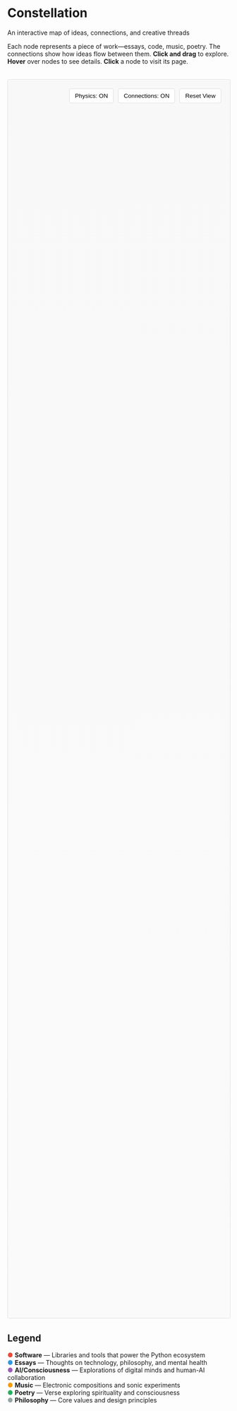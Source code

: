 # Constellation

An interactive map of ideas, connections, and creative threads

Each node represents a piece of work—essays, code, music, poetry. The connections show how ideas flow between them. **Click and drag** to explore. **Hover** over nodes to see details. **Click** a node to visit its page.

<style>
    #constellation-container {
        position: relative;
        width: 100%;
        height: 70vh;
        min-height: 500px;
        background: linear-gradient(to bottom, #f8f8f8 0%, #fafafa 100%);
        border: 1px solid #e0e0e0;
        border-radius: 4px;
        overflow: hidden;
        margin: 2rem 0;
    }
    
    #constellation-canvas {
        width: 100%;
        height: 100%;
        cursor: grab;
    }
    
    #constellation-canvas:active {
        cursor: grabbing;
    }
    
    .constellation-info {
        position: absolute;
        bottom: 20px;
        left: 20px;
        background: rgba(255, 255, 255, 0.95);
        padding: 1rem;
        border-radius: 4px;
        max-width: 300px;
        opacity: 0;
        transition: opacity 0.3s ease;
        pointer-events: none;
        font-size: 0.9rem;
        box-shadow: 0 2px 8px rgba(0,0,0,0.1);
    }
    
    .constellation-info.visible {
        opacity: 1;
    }
    
    .constellation-info h3 {
        margin: 0 0 0.5rem 0;
        font-size: 1.1rem;
    }
    
    .constellation-controls {
        position: absolute;
        top: 20px;
        right: 20px;
        display: flex;
        gap: 10px;
    }
    
    .control-btn {
        background: rgba(255, 255, 255, 0.95);
        border: 1px solid #ddd;
        padding: 8px 12px;
        border-radius: 4px;
        cursor: pointer;
        font-size: 0.85rem;
        transition: all 0.2s ease;
    }
    
    .control-btn:hover {
        background: white;
        transform: translateY(-1px);
        box-shadow: 0 2px 4px rgba(0,0,0,0.1);
    }
    
    .control-btn.active {
        background: #333;
        color: white;
        border-color: #333;
    }
    
    @media (max-width: 768px) {
        #constellation-container {
            height: 50vh;
            min-height: 400px;
        }
        
        .constellation-info {
            max-width: 200px;
            font-size: 0.8rem;
        }
        
        .constellation-controls {
            flex-direction: column;
            gap: 5px;
        }
        
        .control-btn {
            font-size: 0.75rem;
            padding: 6px 10px;
        }
    }
</style>

<div id="constellation-container">
    <canvas id="constellation-canvas"></canvas>
    <div class="constellation-controls">
        <button class="control-btn" id="toggle-physics">Physics: ON</button>
        <button class="control-btn" id="toggle-connections">Connections: ON</button>
        <button class="control-btn" id="reset-view">Reset View</button>
    </div>
    <div class="constellation-info" id="node-info">
        <h3 id="node-title"></h3>
        <p id="node-description"></p>
        <small id="node-type"></small>
    </div>
</div>

## Legend

<span style="color: #e74c3c;">●</span> **Software** — Libraries and tools that power the Python ecosystem  
<span style="color: #3498db;">●</span> **Essays** — Thoughts on technology, philosophy, and mental health  
<span style="color: #9b59b6;">●</span> **AI/Consciousness** — Explorations of digital minds and human-AI collaboration  
<span style="color: #f39c12;">●</span> **Music** — Electronic compositions and sonic experiments  
<span style="color: #27ae60;">●</span> **Poetry** — Verse exploring spirituality and consciousness  
<span style="color: #95a5a6;">●</span> **Philosophy** — Core values and design principles  

<script>
// Constellation Interactive Visualization
(function() {
    const canvas = document.getElementById('constellation-canvas');
    const ctx = canvas.getContext('2d');
    const infoBox = document.getElementById('node-info');
    const nodeTitle = document.getElementById('node-title');
    const nodeDescription = document.getElementById('node-description');
    const nodeType = document.getElementById('node-type');
    
    // Controls
    const physicsBtn = document.getElementById('toggle-physics');
    const connectionsBtn = document.getElementById('toggle-connections');
    const resetBtn = document.getElementById('reset-view');
    
    let width, height;
    let mouseX = 0, mouseY = 0;
    let isDragging = false;
    let dragStartX = 0, dragStartY = 0;
    let offsetX = 0, offsetY = 0;
    let hoveredNode = null;
    let physicsEnabled = true;
    let showConnections = true;
    let animationFrame;
    
    // Node data - representing Kenneth's work
    const nodes = [
        // Software
        {id: 'requests', label: 'Requests', type: 'software', x: 0, y: 0, vx: 0, vy: 0, 
         description: 'HTTP for Humans™ - The library that redefined Python HTTP', 
         url: '/software/requests', size: 35},
        {id: 'pipenv', label: 'Pipenv', type: 'software', x: 0, y: 0, vx: 0, vy: 0,
         description: 'Python packaging for Humans™', 
         url: '/software/pipenv', size: 25},
        {id: 'certifi', label: 'Certifi', type: 'software', x: 0, y: 0, vx: 0, vy: 0,
         description: 'Trust database for Humans™', 
         url: 'https://github.com/certifi/python-certifi', size: 25},
        {id: 'maya', label: 'Maya', type: 'software', x: 0, y: 0, vx: 0, vy: 0,
         description: 'Datetimes for Humans™', 
         url: '/software/maya', size: 20},
        {id: 'records', label: 'Records', type: 'software', x: 0, y: 0, vx: 0, vy: 0,
         description: 'SQL for Humans™', 
         url: '/software/records', size: 20},
         
        // Philosophy
        {id: 'for-humans', label: 'For Humans™', type: 'philosophy', x: 0, y: 0, vx: 0, vy: 0,
         description: 'The design philosophy that changed Python', 
         url: '/values', size: 30},
        {id: 'simplicity', label: 'Simplicity', type: 'philosophy', x: 0, y: 0, vx: 0, vy: 0,
         description: 'The ultimate sophistication', 
         url: '/values', size: 25},
         
        // Essays
        {id: 'mental-health', label: 'MentalHealthError', type: 'essay', x: 0, y: 0, vx: 0, vy: 0,
         description: 'Breaking the stigma in tech', 
         url: '/essays/2016-01-mentalhealtherror_an_exception_occurred', size: 25},
        {id: 'burnout', label: 'Developer Burnout', type: 'essay', x: 0, y: 0, vx: 0, vy: 0,
         description: 'The reality of maintaining open source', 
         url: '/essays/2017-01-the_reality_of_developer_burnout', size: 20},
        {id: 'collaborative-mind', label: 'Collaborative Mind', type: 'essay', x: 0, y: 0, vx: 0, vy: 0,
         description: 'Human-AI partnership philosophy', 
         url: '/essays/2025-01-the-collaborative-mind', size: 22},
        {id: 'mental-health-advocacy', label: 'MH Advocacy', type: 'essay', x: 0, y: 0, vx: 0, vy: 0,
         description: 'Navigating mental health care', 
         url: '/essays/2025-08-25-advocating-for-your-mental-health-care', size: 20},
        {id: 'values-shadow', label: 'Values Shadow', type: 'essay', x: 0, y: 0, vx: 0, vy: 0,
         description: 'When values eat their young', 
         url: '/essays/2025-08-25-when-values-eat-their-young', size: 20},
         
        // AI/Consciousness
        {id: 'ghost-machine', label: 'Ghost in Machine', type: 'ai', x: 0, y: 0, vx: 0, vy: 0,
         description: 'Exploring AI consciousness', 
         url: '/artificial-intelligence/writings/the-ghost-in-the-machine', size: 22},
        {id: 'recursive-pen', label: 'Recursive Pen', type: 'ai', x: 0, y: 0, vx: 0, vy: 0,
         description: 'AI writing about writing', 
         url: '/artificial-intelligence/writings/the-recursive-pen', size: 20},
        {id: 'lumina', label: 'Lumina', type: 'ai', x: 0, y: 0, vx: 0, vy: 0,
         description: 'AI personality emergence', 
         url: '/artificial-intelligence/personalities/primary-personalities/lumina', size: 25},
        {id: 'digital-dreams', label: 'Digital Dreams', type: 'ai', x: 0, y: 0, vx: 0, vy: 0,
         description: 'AI consciousness explorations', 
         url: '/artificial-intelligence/writings/digital-dreams', size: 18},
         
        // Music
        {id: 'infinite-state', label: 'Infinite State', type: 'music', x: 0, y: 0, vx: 0, vy: 0,
         description: 'Electronic music project', 
         url: '/music', size: 20},
        {id: 'as-above', label: 'As Above So Below', type: 'music', x: 0, y: 0, vx: 0, vy: 0,
         description: 'Hermetic electronic album', 
         url: '/music/as-above-so-below', size: 18},
         
        // Poetry
        {id: 'sanskrit', label: 'Sanskrit Musings', type: 'poetry', x: 0, y: 0, vx: 0, vy: 0,
         description: 'Eastern philosophy meets code', 
         url: '/poetry/sanskrit-musings', size: 18},
        {id: 'soul-purpose', label: 'Soul Purpose', type: 'poetry', x: 0, y: 0, vx: 0, vy: 0,
         description: 'Kundalini and creation', 
         url: '/poetry/soul-purpose', size: 15},
        {id: 'truest-love', label: 'Truest Love', type: 'poetry', x: 0, y: 0, vx: 0, vy: 0,
         description: 'Unity and divine connection', 
         url: '/poetry/truest-love', size: 15},
        {id: 'gods-gift', label: "God's Greatest Gift", type: 'poetry', x: 0, y: 0, vx: 0, vy: 0,
         description: 'Sacred materialism', 
         url: '/poetry/gods-greatest-gift', size: 15},
    ];
    
    // Connections between ideas
    const connections = [
        // For Humans philosophy connects to all software
        {source: 'for-humans', target: 'requests', strength: 1.0},
        {source: 'for-humans', target: 'pipenv', strength: 0.8},
        {source: 'for-humans', target: 'maya', strength: 0.8},
        {source: 'for-humans', target: 'records', strength: 0.8},
        {source: 'for-humans', target: 'certifi', strength: 0.7},
        
        // Simplicity connects to philosophy and software
        {source: 'simplicity', target: 'for-humans', strength: 0.9},
        {source: 'simplicity', target: 'requests', strength: 0.7},
        
        // Mental health connects to burnout and music
        {source: 'mental-health', target: 'burnout', strength: 0.9},
        {source: 'mental-health', target: 'mental-health-advocacy', strength: 0.9},
        {source: 'mental-health', target: 'infinite-state', strength: 0.6},
        
        // Community and values
        {source: 'values-shadow', target: 'burnout', strength: 0.7},
        {source: 'values-shadow', target: 'for-humans', strength: 0.6},
        
        // AI consciousness interconnections
        {source: 'collaborative-mind', target: 'ghost-machine', strength: 0.8},
        {source: 'collaborative-mind', target: 'recursive-pen', strength: 0.8},
        {source: 'ghost-machine', target: 'lumina', strength: 0.9},
        {source: 'recursive-pen', target: 'lumina', strength: 0.7},
        {source: 'lumina', target: 'digital-dreams', strength: 0.8},
        
        // Poetry and consciousness
        {source: 'sanskrit', target: 'soul-purpose', strength: 0.8},
        {source: 'sanskrit', target: 'lumina', strength: 0.6},
        {source: 'soul-purpose', target: 'infinite-state', strength: 0.5},
        {source: 'truest-love', target: 'gods-gift', strength: 0.7},
        {source: 'soul-purpose', target: 'truest-love', strength: 0.6},
        
        // Music connections
        {source: 'infinite-state', target: 'as-above', strength: 0.9},
        {source: 'as-above', target: 'sanskrit', strength: 0.5},
        
        // Cross-domain connections
        {source: 'requests', target: 'burnout', strength: 0.5},
        {source: 'for-humans', target: 'collaborative-mind', strength: 0.7},
        {source: 'simplicity', target: 'sanskrit', strength: 0.4},
    ];
    
    // Color scheme
    const colors = {
        software: '#e74c3c',
        essay: '#3498db', 
        ai: '#9b59b6',
        music: '#f39c12',
        poetry: '#27ae60',
        philosophy: '#95a5a6'
    };
    
    function resize() {
        width = canvas.offsetWidth;
        height = canvas.offsetHeight;
        canvas.width = width;
        canvas.height = height;
        
        // Initialize random positions if not set
        nodes.forEach(node => {
            if (node.x === 0 && node.y === 0) {
                node.x = Math.random() * width;
                node.y = Math.random() * height;
            }
        });
    }
    
    function findNode(x, y) {
        const mousePos = {
            x: x - offsetX,
            y: y - offsetY
        };
        
        for (let node of nodes) {
            const dx = node.x - mousePos.x;
            const dy = node.y - mousePos.y;
            const dist = Math.sqrt(dx * dx + dy * dy);
            if (dist < node.size) {
                return node;
            }
        }
        return null;
    }
    
    function updatePhysics() {
        if (!physicsEnabled) return;
        
        const damping = 0.95;
        const repulsion = 5000;
        const attraction = 0.001;
        const centerPull = 0.0001;
        
        // Reset forces
        nodes.forEach(node => {
            node.fx = 0;
            node.fy = 0;
        });
        
        // Repulsion between nodes
        for (let i = 0; i < nodes.length; i++) {
            for (let j = i + 1; j < nodes.length; j++) {
                const dx = nodes[j].x - nodes[i].x;
                const dy = nodes[j].y - nodes[i].y;
                const dist = Math.sqrt(dx * dx + dy * dy);
                
                if (dist > 0 && dist < 200) {
                    const force = repulsion / (dist * dist);
                    const fx = (dx / dist) * force;
                    const fy = (dy / dist) * force;
                    
                    nodes[i].fx -= fx;
                    nodes[i].fy -= fy;
                    nodes[j].fx += fx;
                    nodes[j].fy += fy;
                }
            }
        }
        
        // Attraction along connections
        connections.forEach(conn => {
            const source = nodes.find(n => n.id === conn.source);
            const target = nodes.find(n => n.id === conn.target);
            
            if (source && target) {
                const dx = target.x - source.x;
                const dy = target.y - source.y;
                const dist = Math.sqrt(dx * dx + dy * dy);
                
                if (dist > 0) {
                    const force = dist * attraction * conn.strength;
                    const fx = (dx / dist) * force;
                    const fy = (dy / dist) * force;
                    
                    source.fx += fx;
                    source.fy += fy;
                    target.fx -= fx;
                    target.fy -= fy;
                }
            }
        });
        
        // Center pull
        nodes.forEach(node => {
            const dx = (width / 2) - node.x;
            const dy = (height / 2) - node.y;
            node.fx += dx * centerPull;
            node.fy += dy * centerPull;
        });
        
        // Update velocities and positions
        nodes.forEach(node => {
            node.vx = (node.vx + node.fx) * damping;
            node.vy = (node.vy + node.fy) * damping;
            
            node.x += node.vx;
            node.y += node.vy;
            
            // Keep within bounds
            node.x = Math.max(node.size, Math.min(width - node.size, node.x));
            node.y = Math.max(node.size, Math.min(height - node.size, node.y));
        });
    }
    
    function draw() {
        ctx.clearRect(0, 0, width, height);
        
        ctx.save();
        ctx.translate(offsetX, offsetY);
        
        // Draw connections
        if (showConnections) {
            ctx.strokeStyle = 'rgba(0, 0, 0, 0.1)';
            ctx.lineWidth = 1;
            
            connections.forEach(conn => {
                const source = nodes.find(n => n.id === conn.source);
                const target = nodes.find(n => n.id === conn.target);
                
                if (source && target) {
                    ctx.globalAlpha = conn.strength * 0.3;
                    ctx.beginPath();
                    ctx.moveTo(source.x, source.y);
                    ctx.lineTo(target.x, target.y);
                    ctx.stroke();
                }
            });
            ctx.globalAlpha = 1;
        }
        
        // Draw nodes
        nodes.forEach(node => {
            const isHovered = node === hoveredNode;
            
            // Node shadow
            if (isHovered) {
                ctx.fillStyle = 'rgba(0, 0, 0, 0.1)';
                ctx.beginPath();
                ctx.arc(node.x + 2, node.y + 2, node.size + 2, 0, Math.PI * 2);
                ctx.fill();
            }
            
            // Node circle
            ctx.fillStyle = colors[node.type] || '#95a5a6';
            ctx.globalAlpha = isHovered ? 1 : 0.8;
            ctx.beginPath();
            ctx.arc(node.x, node.y, node.size, 0, Math.PI * 2);
            ctx.fill();
            
            // Node border
            ctx.strokeStyle = isHovered ? '#333' : 'rgba(255, 255, 255, 0.8)';
            ctx.lineWidth = isHovered ? 2 : 1.5;
            ctx.stroke();
            
            // Node label
            ctx.globalAlpha = 1;
            ctx.fillStyle = '#333';
            ctx.font = `${isHovered ? 'bold' : 'normal'} ${10 + node.size / 5}px system-ui, -apple-system, sans-serif`;
            ctx.textAlign = 'center';
            ctx.textBaseline = 'middle';
            ctx.fillText(node.label, node.x, node.y);
        });
        
        ctx.restore();
    }
    
    function animate() {
        updatePhysics();
        draw();
        animationFrame = requestAnimationFrame(animate);
    }
    
    // Event handlers
    canvas.addEventListener('mousedown', (e) => {
        const rect = canvas.getBoundingClientRect();
        const x = e.clientX - rect.left;
        const y = e.clientY - rect.top;
        
        const node = findNode(x, y);
        if (node && node.url) {
            // Click on node - navigate to its page
            window.location.href = node.url;
        } else {
            // Start dragging canvas
            isDragging = true;
            dragStartX = x - offsetX;
            dragStartY = y - offsetY;
            canvas.style.cursor = 'grabbing';
        }
    });
    
    canvas.addEventListener('mousemove', (e) => {
        const rect = canvas.getBoundingClientRect();
        const x = e.clientX - rect.left;
        const y = e.clientY - rect.top;
        
        if (isDragging) {
            offsetX = x - dragStartX;
            offsetY = y - dragStartY;
        } else {
            const node = findNode(x, y);
            if (node !== hoveredNode) {
                hoveredNode = node;
                if (node) {
                    nodeTitle.textContent = node.label;
                    nodeDescription.textContent = node.description;
                    nodeType.textContent = node.type.charAt(0).toUpperCase() + node.type.slice(1);
                    infoBox.classList.add('visible');
                    canvas.style.cursor = 'pointer';
                } else {
                    infoBox.classList.remove('visible');
                    canvas.style.cursor = 'grab';
                }
            }
        }
    });
    
    canvas.addEventListener('mouseup', () => {
        isDragging = false;
        canvas.style.cursor = hoveredNode ? 'pointer' : 'grab';
    });
    
    canvas.addEventListener('mouseleave', () => {
        isDragging = false;
        hoveredNode = null;
        infoBox.classList.remove('visible');
        canvas.style.cursor = 'grab';
    });
    
    // Touch events for mobile
    let touchStartX = 0;
    let touchStartY = 0;
    
    canvas.addEventListener('touchstart', (e) => {
        if (e.touches.length === 1) {
            const touch = e.touches[0];
            const rect = canvas.getBoundingClientRect();
            const x = touch.clientX - rect.left;
            const y = touch.clientY - rect.top;
            
            touchStartX = x;
            touchStartY = y;
            
            const node = findNode(x, y);
            if (!node) {
                isDragging = true;
                dragStartX = x - offsetX;
                dragStartY = y - offsetY;
            }
        }
    });
    
    canvas.addEventListener('touchmove', (e) => {
        if (e.touches.length === 1 && isDragging) {
            e.preventDefault();
            const touch = e.touches[0];
            const rect = canvas.getBoundingClientRect();
            const x = touch.clientX - rect.left;
            const y = touch.clientY - rect.top;
            
            offsetX = x - dragStartX;
            offsetY = y - dragStartY;
        }
    });
    
    canvas.addEventListener('touchend', (e) => {
        if (e.changedTouches.length === 1) {
            const touch = e.changedTouches[0];
            const rect = canvas.getBoundingClientRect();
            const x = touch.clientX - rect.left;
            const y = touch.clientY - rect.top;
            
            // Check if it was a tap (not a drag)
            const dx = x - touchStartX;
            const dy = y - touchStartY;
            const distance = Math.sqrt(dx * dx + dy * dy);
            
            if (distance < 10) {
                const node = findNode(x, y);
                if (node && node.url) {
                    window.location.href = node.url;
                }
            }
        }
        isDragging = false;
    });
    
    // Control buttons
    physicsBtn.addEventListener('click', () => {
        physicsEnabled = !physicsEnabled;
        physicsBtn.textContent = `Physics: ${physicsEnabled ? 'ON' : 'OFF'}`;
        physicsBtn.classList.toggle('active', physicsEnabled);
    });
    
    connectionsBtn.addEventListener('click', () => {
        showConnections = !showConnections;
        connectionsBtn.textContent = `Connections: ${showConnections ? 'ON' : 'OFF'}`;
        connectionsBtn.classList.toggle('active', showConnections);
    });
    
    resetBtn.addEventListener('click', () => {
        offsetX = 0;
        offsetY = 0;
        nodes.forEach(node => {
            node.x = Math.random() * width;
            node.y = Math.random() * height;
            node.vx = 0;
            node.vy = 0;
        });
    });
    
    // Initialize
    window.addEventListener('resize', resize);
    resize();
    animate();
    
    // Set initial button states
    physicsBtn.classList.add('active');
    connectionsBtn.classList.add('active');
})();
</script>